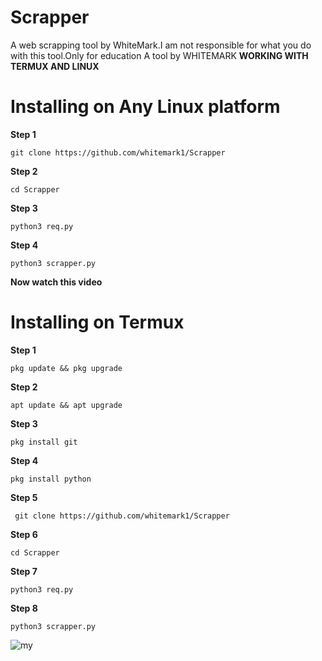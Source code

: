 # Scrapper
A web scrapping tool by WhiteMark.I am not responsible for what you do with this tool.Only for education
A tool by WHITEMARK **WORKING WITH TERMUX AND LINUX**
# Installing on Any Linux platform


**Step 1**  

  

    git clone https://github.com/whitemark1/Scrapper
    
**Step 2**  


    cd Scrapper
    
**Step 3**
    
    python3 req.py
  
**Step 4**
    
    python3 scrapper.py
    
    
**Now watch this video**  

# Installing on Termux

**Step 1**


    pkg update && pkg upgrade

**Step 2**
    
    apt update && apt upgrade

**Step 3**
    
    pkg install git
    
**Step 4**

    pkg install python

**Step 5**


     git clone https://github.com/whitemark1/Scrapper
    
**Step 6**  


    cd Scrapper
    
**Step 7**
    
    python3 req.py
  
**Step 8**
    
    python3 scrapper.py
    
![my](https://user-images.githubusercontent.com/87734962/129163409-d8580e4b-91ce-4576-8e7b-f2343b45b0e5.png)
